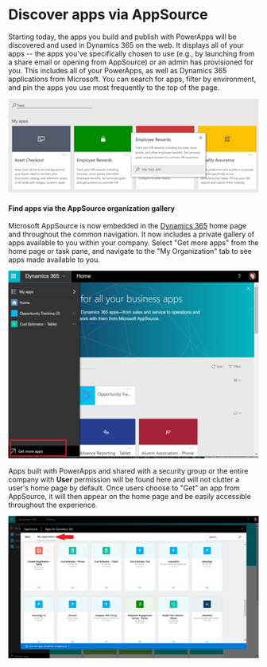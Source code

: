 <properties
    pageTitle="Discover apps via AppSource | Microsoft PowerApps"
    description="Discover the apps shared with your organization via AppSource"
    services=""
    suite="powerapps"
    documentationCenter="na"
    authors="linhtranms"
    manager="anneta"
    editor=""
    tags=""/>
<tags
    ms.service="powerapps"
    ms.devlang="na"
    ms.topic="article"
    ms.tgt_pltfrm="na"
    ms.workload="na"
    ms.date="10/28/2016"
    ms.author="litran"/>

# Discover apps via AppSource #

Starting today, the apps you build and publish with PowerApps will be discovered and used in Dynamics 365 on the web. It displays all of your apps -- the apps you've specifically chosen to use (e.g., by launching from a share email or opening from AppSource) or an admin has provisioned for you. This includes all of your PowerApps, as well as Dynamics 365 applications from Microsoft. You can search for apps, filter by environment, and pin the apps you use most frequently to the top of the page.

  ![Apps on Dynamics 365](./media/app-source/apps-dynamics365.png)

#### Find apps via the AppSource organization gallery ####

Microsoft AppSource is now embedded in the [Dynamics 365](http://home.dynamics.com) home page and throughout the common navigation. It now includes a private gallery of apps available to you within your company. Select "Get more apps" from the home page or task pane, and navigate to the "My Organization" tab to see apps made available to you.

![Apps on Dynamics 365](./media/app-source/getmoreapps.png)

Apps built with PowerApps and shared with a security group or the entire company with **User** permission will be found here and will not clutter a user's home page by default. Once users choose to "Get" an app from AppSource, it will then appear on the home page and be easily accessible throughout the experience.

  ![Apps on Dynamics 365](./media/app-source/appsource.png)
